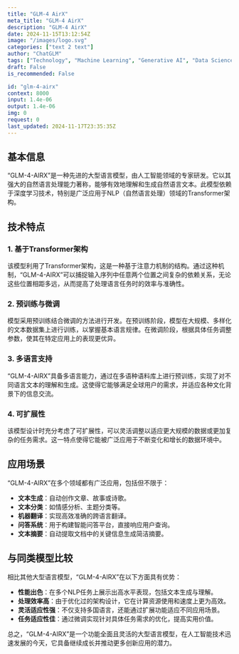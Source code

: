 ```yaml
---
title: "GLM-4 AirX"
meta_title: "GLM-4 AirX"
description: "GLM-4 AirX"
date: 2024-11-15T13:12:54Z
image: "/images/logo.svg"
categories: ["text 2 text"]
author: "ChatGLM"
tags: ["Technology", "Machine Learning", "Generative AI", "Data Science", "Chatbots"]
draft: False
is_recommended: False

id: "glm-4-airx"
context: 8000
input: 1.4e-06
output: 1.4e-06
img: 0
request: 0
last_updated: 2024-11-17T23:35:35Z
---
```


## 基本信息

“GLM-4-AIRX”是一种先进的大型语言模型，由人工智能领域的专家研发。它以其强大的自然语言处理能力著称，能够有效地理解和生成自然语言文本。此模型依赖于深度学习技术，特别是广泛应用于NLP（自然语言处理）领域的Transformer架构。

## 技术特点

### 1. 基于Transformer架构

该模型利用了Transformer架构，这是一种基于注意力机制的结构。通过这种机制，“GLM-4-AIRX”可以捕捉输入序列中任意两个位置之间复杂的依赖关系，无论这些位置相距多远，从而提高了处理语言任务时的效率与准确性。

### 2. 预训练与微调

模型采用预训练结合微调的方法进行开发。在预训练阶段，模型在大规模、多样化的文本数据集上进行训练，以掌握基本语言规律。在微调阶段，根据具体任务调整参数，使其在特定应用上的表现更优异。

### 3. 多语言支持

“GLM-4-AIRX”具备多语言能力，通过在多语种语料库上进行预训练，实现了对不同语言文本的理解和生成。这使得它能够满足全球用户的需求，并适应各种文化背景下的信息交流。

### 4. 可扩展性

该模型设计时充分考虑了可扩展性，可以灵活调整以适应更大规模的数据或更加复杂的任务需求。这一特点使得它能被广泛应用于不断变化和增长的数据环境中。

## 应用场景

“GLM-4-AIRX”在多个领域都有广泛应用，包括但不限于：

- **文本生成**：自动创作文章、故事或诗歌。
- **文本分类**：如情感分析、主题分类等。
- **机器翻译**：实现高效准确的跨语言翻译。
- **问答系统**：用于构建智能问答平台，直接响应用户查询。
- **文本摘要**：自动提取文档中的关键信息生成简洁摘要。

## 与同类模型比较

相比其他大型语言模型，“GLM-4-AIRX”在以下方面具有优势：

- **性能出色**：在多个NLP任务上展示出高水平表现，包括文本生成与理解。
- **处理效率高**：由于优化过的架构设计，它在计算资源使用和速度上更为高效。
- **灵活适应性强**：不仅支持多国语言，还能通过扩展功能适应不同应用场景。
- **任务适应性佳**：通过微调实现针对具体任务需求的优化，提高实用价值。

总之，“GLM-4-AIRX”是一个功能全面且灵活的大型语言模型，在人工智能技术迅速发展的今天，它具备继续成长并推动更多创新应用的潜力。

